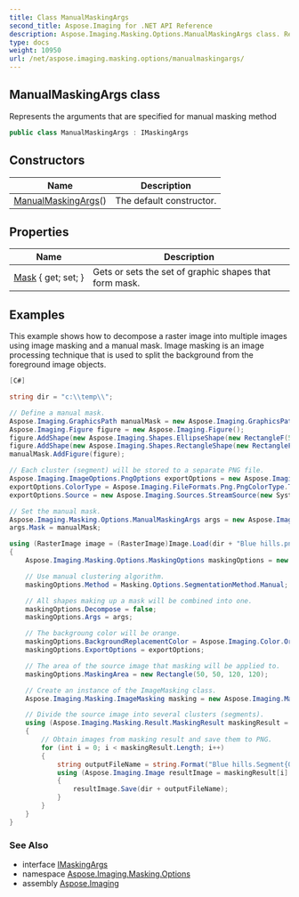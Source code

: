 ```yaml
---
title: Class ManualMaskingArgs
second_title: Aspose.Imaging for .NET API Reference
description: Aspose.Imaging.Masking.Options.ManualMaskingArgs class. Represents the arguments that are specified for manual masking method
type: docs
weight: 10950
url: /net/aspose.imaging.masking.options/manualmaskingargs/
---
```

## ManualMaskingArgs class

Represents the arguments that are specified for manual masking method

```csharp
public class ManualMaskingArgs : IMaskingArgs
```

## Constructors

| Name | Description |
| --- | --- |
| [ManualMaskingArgs](manualmaskingargs/)() | The default constructor. |

## Properties

| Name | Description |
| --- | --- |
| [Mask](../../aspose.imaging.masking.options/manualmaskingargs/mask/) { get; set; } | Gets or sets the set of graphic shapes that form mask. |

## Examples

This example shows how to decompose a raster image into multiple images using image masking and a manual mask. Image masking is an image processing technique that is used to split the background from the foreground image objects.

```csharp
[C#]

string dir = "c:\\temp\\";

// Define a manual mask.
Aspose.Imaging.GraphicsPath manualMask = new Aspose.Imaging.GraphicsPath();
Aspose.Imaging.Figure figure = new Aspose.Imaging.Figure();
figure.AddShape(new Aspose.Imaging.Shapes.EllipseShape(new RectangleF(50, 50, 40, 40)));
figure.AddShape(new Aspose.Imaging.Shapes.RectangleShape(new RectangleF(10, 20, 50, 30)));
manualMask.AddFigure(figure);

// Each cluster (segment) will be stored to a separate PNG file.
Aspose.Imaging.ImageOptions.PngOptions exportOptions = new Aspose.Imaging.ImageOptions.PngOptions();
exportOptions.ColorType = Aspose.Imaging.FileFormats.Png.PngColorType.TruecolorWithAlpha;
exportOptions.Source = new Aspose.Imaging.Sources.StreamSource(new System.IO.MemoryStream());

// Set the manual mask.
Aspose.Imaging.Masking.Options.ManualMaskingArgs args = new Aspose.Imaging.Masking.Options.ManualMaskingArgs();
args.Mask = manualMask;

using (RasterImage image = (RasterImage)Image.Load(dir + "Blue hills.png"))
{
    Aspose.Imaging.Masking.Options.MaskingOptions maskingOptions = new Aspose.Imaging.Masking.Options.MaskingOptions();

    // Use manual clustering algorithm.
    maskingOptions.Method = Masking.Options.SegmentationMethod.Manual;

    // All shapes making up a mask will be combined into one. 
    maskingOptions.Decompose = false;
    maskingOptions.Args = args;

    // The backgroung color will be orange.
    maskingOptions.BackgroundReplacementColor = Aspose.Imaging.Color.Orange;
    maskingOptions.ExportOptions = exportOptions;

    // The area of the source image that masking will be applied to.
    maskingOptions.MaskingArea = new Rectangle(50, 50, 120, 120);

    // Create an instance of the ImageMasking class.
    Aspose.Imaging.Masking.ImageMasking masking = new Aspose.Imaging.Masking.ImageMasking(image);

    // Divide the source image into several clusters (segments).
    using (Aspose.Imaging.Masking.Result.MaskingResult maskingResult = masking.Decompose(maskingOptions))
    {
        // Obtain images from masking result and save them to PNG.
        for (int i = 0; i < maskingResult.Length; i++)
        {
            string outputFileName = string.Format("Blue hills.Segment{0}.png", maskingResult[i].ObjectNumber);
            using (Aspose.Imaging.Image resultImage = maskingResult[i].GetImage())
            {
                resultImage.Save(dir + outputFileName);
            }
        }
    }
}
```

### See Also

* interface [IMaskingArgs](../imaskingargs/)
* namespace [Aspose.Imaging.Masking.Options](../../aspose.imaging.masking.options/)
* assembly [Aspose.Imaging](../../)


